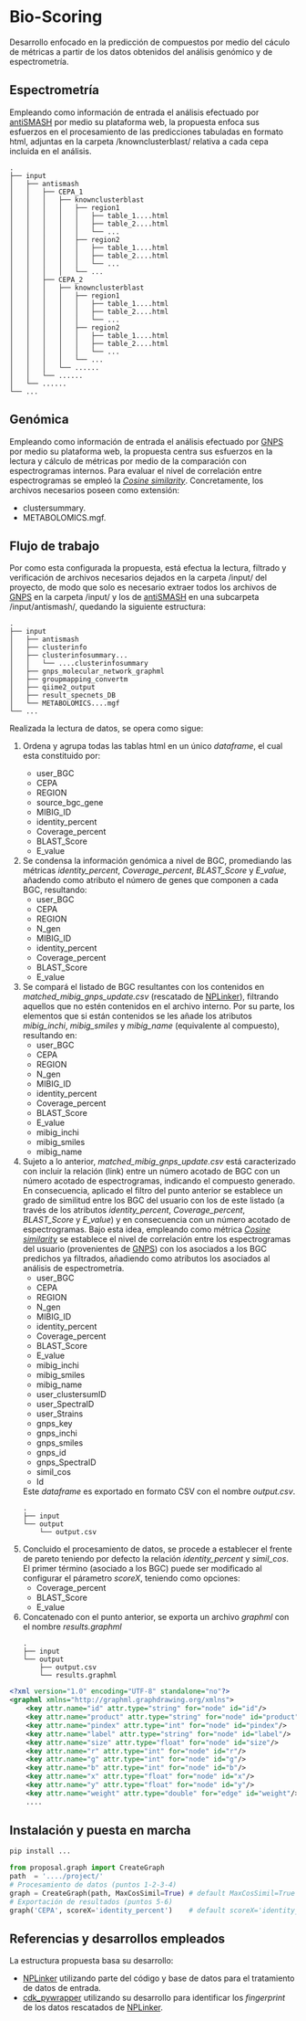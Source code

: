# Bio-Scoring
Desarrollo enfocado en la predicción de compuestos por medio del cáculo de métricas a partir de los datos obtenidos del análisis genómico y de espectrometría. 

## Espectrometría
Empleando como información de entrada el análisis efectuado por [antiSMASH](https://antismash.secondarymetabolites.org/#!/start) por medio su plataforma web, la propuesta enfoca sus esfuerzos en el procesamiento de las predicciones tabuladas en formato html, adjuntas en la carpeta /knownclusterblast/ relativa a cada cepa incluida en el análisis.

    .
    ├── input
    │   ├── antismash
    │   │   ├── CEPA_1
    │   │   │   ├── knownclusterblast 
    │   │   │   │   ├── region1
    │   │   │   │   │   ├── table_1....html
    │   │   │   │   │   ├── table_2....html
    │   │   │   │   │   └── ...
    │   │   │   │   ├── region2
    │   │   │   │   │   ├── table_1....html
    │   │   │   │   │   ├── table_2....html
    │   │   │   │   │   └── ...
    │   │   │   │   └── ...
    │   │   ├── CEPA_2
    │   │   │   ├── knownclusterblast 
    │   │   │   │   ├── region1
    │   │   │   │   │   ├── table_1....html
    │   │   │   │   │   ├── table_2....html
    │   │   │   │   │   └── ...
    │   │   │   │   ├── region2
    │   │   │   │   │   ├── table_1....html
    │   │   │   │   │   ├── table_2....html
    │   │   │   │   │   └── ...
    │   │   │   │   └── ...
    │   │   │   └── ......
    │   │   └── ......
    │   └── ......
    └── ...


## Genómica
Empleando como información de entrada el análisis efectuado por [GNPS](https://gnps.ucsd.edu/ProteoSAFe/static/gnps-splash.jsp) por medio su plataforma web, la propuesta centra sus esfuerzos en la lectura y cálculo de métricas por medio de la comparación con espectrogramas internos. Para evaluar el nivel de correlación entre espectrogramas se empleó la [_Cosine similarity_](https://en.wikipedia.org/wiki/Cosine_similarity). Concretamente, los archivos necesarios poseen como extensión:
  - clustersummary.
  - METABOLOMICS.mgf.

## Flujo de trabajo
Por como esta configurada la propuesta, está efectua la lectura, filtrado y verificación de archivos necesarios dejados en la carpeta /input/ del proyecto, de modo que solo es necesario extraer todos los archivos de [GNPS](https://gnps.ucsd.edu/ProteoSAFe/static/gnps-splash.jsp) en la carpeta /input/ y los de [antiSMASH](https://antismash.secondarymetabolites.org/#!/start) en una subcarpeta /input/antismash/, quedando la siguiente estructura:

    .
    ├── input
    │   ├── antismash
    │   ├── clusterinfo
    │   ├── clusterinfosummary...
    │   │   └── ....clusterinfosummary
    │   ├── gnps_molecular_network_graphml
    │   ├── groupmapping_convertm
    │   ├── qiime2_output
    │   ├── result_specnets_DB
    │   └── METABOLOMICS....mgf
    └── ...

Realizada la lectura de datos, se opera como sigue:

<ol>
  <li>Ordena y agrupa todas las tablas html en un único <i>dataframe</i>, el cual esta constituido por:</li>
  <ul>
    <li>user_BGC</li>
    <li>CEPA</li>
    <li>REGION</li>
    <li>source_bgc_gene</li>
    <li>MIBIG_ID</li>
    <li>identity_percent</li>
    <li>Coverage_percent</li>
    <li>BLAST_Score</li>
    <li>E_value</li>
  </ul>
  
  <li>Se condensa la información genómica a nivel de BGC, promediando las métricas <i>identity_percent</i>, <i>Coverage_percent</i>, <i>BLAST_Score</i> y <i>E_value</i>, añadendo como atributo el número de genes que componen a cada BGC, resultando:
   <ul>
    <li>user_BGC</li>
    <li>CEPA</li>
    <li>REGION</li>
    <li>N_gen</li>
    <li>MIBIG_ID</li>
    <li>identity_percent</li>
    <li>Coverage_percent</li>
    <li>BLAST_Score</li>
    <li>E_value</li>
  </ul>
    
  <li>Se compará el listado de BGC resultantes con los contenidos en <i>matched_mibig_gnps_update.csv</i> (rescatado de <a href="https://github.com/sdrogers/nplinker">NPLinker</a>), filtrando aquellos que no estén contenidos en el archivo interno. Por su parte, los elementos que si están contenidos se les añade los atributos <i>mibig_inchi</i>, <i>mibig_smiles</i> y <i>mibig_name</i> (equivalente al compuesto), resultando en:
  <ul>
    <li>user_BGC</li>
    <li>CEPA</li>
    <li>REGION</li>
    <li>N_gen</li>
    <li>MIBIG_ID</li>
    <li>identity_percent</li>
    <li>Coverage_percent</li>
    <li>BLAST_Score</li>
    <li>E_value</li>
    <li>mibig_inchi</li>
    <li>mibig_smiles</li>
    <li>mibig_name</li>
  </ul>
  </li>
  
  <li>Sujeto a lo anterior, <i>matched_mibig_gnps_update.csv</i> está caracterizado con incluir la relación (link) entre un número acotado de BGC con un número acotado de espectrogramas, indicando el compuesto generado. En consecuencia, aplicado el filtro del punto anterior se establece un grado de similitud entre los BGC del usuario con los de este listado (a través de los atributos <i>identity_percent</i>, <i>Coverage_percent</i>, <i>BLAST_Score</i> y <i>E_value</i>) y en consecuencia con un número acotado de espectrogramas. Bajo esta idea, empleando como métrica <a href="https://en.wikipedia.org/wiki/Cosine_similarity"><i>Cosine similarity</i></a> se establece el nivel de correlación entre los espectrogramas del usuario (provenientes de <a href="https://gnps.ucsd.edu/ProteoSAFe/static/gnps-splash.jsp">GNPS</a>) con los asociados a los BGC predichos ya filtrados, añadiendo como atributos los asociados al análisis de espectrometría. 
  <ul>
    <li>user_BGC</li>
    <li>CEPA</li>
    <li>REGION</li>
    <li>N_gen</li>
    <li>MIBIG_ID</li>
    <li>identity_percent</li>
    <li>Coverage_percent</li>
    <li>BLAST_Score</li>
    <li>E_value</li>
    <li>mibig_inchi</li>
    <li>mibig_smiles</li>
    <li>mibig_name</li>
    <li>user_clustersumID</li>
    <li>user_SpectraID</li>
    <li>user_Strains</li>
    <li>gnps_key</li>
    <li>gnps_inchi</li>
    <li>gnps_smiles</li>
    <li>gnps_id</li>
    <li>gnps_SpectraID</li>
    <li>simil_cos</li>
    <li>Id</li>
  </ul>
  </li>
  Este <i>dataframe</i> es exportado en formato CSV con el nombre <i>output.csv</i>.
  
    .
    ├── input
    └── output
        └── output.csv
    
  
  <li>Concluido el procesamiento de datos, se procede a establecer el frente de pareto teniendo por defecto la relación <i>identity_percent</i> y <i>simil_cos</i>. El primer término (asociado a los BGC) puede ser modificado al configurar el párametro <i>scoreX</i>, teniendo como opciones:
  <ul>
    <li>Coverage_percent</li>
    <li>BLAST_Score</li>
    <li>E_value</li>
  </ul>
  </li>
  

    
  <li>Concatenado con el punto anterior, se exporta un archivo <i>graphml</i> con el nombre <i>results.graphml</i> </li>
    
    .
    ├── input
    └── output
        ├── output.csv
        └── results.graphml
  
    
    
</ol>

```xml
<?xml version="1.0" encoding="UTF-8" standalone="no"?>
<graphml xmlns="http://graphml.graphdrawing.org/xmlns">
    <key attr.name="id" attr.type="string" for="node" id="id"/>
    <key attr.name="product" attr.type="string" for="node" id="product"/>
    <key attr.name="pindex" attr.type="int" for="node" id="pindex"/>
    <key attr.name="label" attr.type="string" for="node" id="label"/>
    <key attr.name="size" attr.type="float" for="node" id="size"/>
    <key attr.name="r" attr.type="int" for="node" id="r"/>
    <key attr.name="g" attr.type="int" for="node" id="g"/>
    <key attr.name="b" attr.type="int" for="node" id="b"/>
    <key attr.name="x" attr.type="float" for="node" id="x"/>
    <key attr.name="y" attr.type="float" for="node" id="y"/>
    <key attr.name="weight" attr.type="double" for="edge" id="weight"/>
    ....
```


## Instalación y puesta en marcha
```python
pip install ...
```

```python
from proposal.graph import CreateGraph 
path  = '..../project/'
# Procesamiento de datos (puntos 1-2-3-4)
graph = CreateGraph(path, MaxCosSimil=True) # default MaxCosSimil=True 
# Exportación de resultados (puntos 5-6)
graph('CEPA', scoreX='identity_percent')    # default scoreX='identity_percent'
```
## Referencias y desarrollos empleados 
La estructura propuesta basa su desarrollo:
- [NPLinker](https://github.com/sdrogers/nplinker) utilizando parte del código y base de datos para el tratamiento de datos de entrada.
- [cdk_pywrapper](https://github.com/sebotic/cdk_pywrapper) utilizando su desarrollo para identificar los _fingerprint_ de los datos rescatados de [NPLinker](https://github.com/sdrogers/nplinker).


